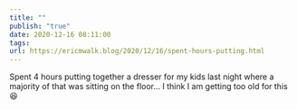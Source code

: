 ```yaml
---
title: ""
publish: "true"
date: 2020-12-16 08:11:00
tags: 
url: https://ericmwalk.blog/2020/12/16/spent-hours-putting.html
---
```


Spent 4 hours putting together a dresser for my kids last night where a majority of that was sitting on the floor... I think I am getting too old for this 😆